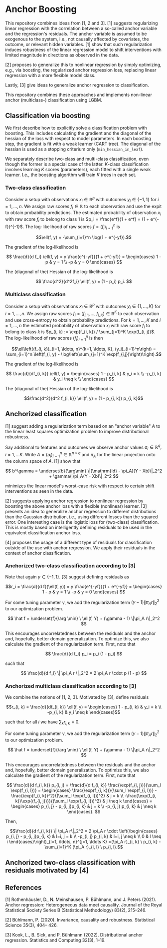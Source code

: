 # Anchor Boosting

This repository combines ideas from [1, 2 and 3].
[1] suggests regularizing linear regression with the correlation between a so-called anchor variable and the regression's residuals.
The anchor variable is assumed to be exogenous to the system, i.e., not causally affected by covariates, the outcome, or relevant hidden variables.
[1] show that such regularization induces robustness of the linear regression model to shift interventions with limited magnitude in directions as observed in the data.

[2] proposes to generalize this to nonlinear regression by simply optimizing, e.g., via boosting, the regularized anchor regression loss, replacing linear regression with a more flexible model class.

Lastly, [3] give ideas to generalize anchor regression to classification.

This repository combines these approaches and implements non-linear anchor (multiclass-) classification using LGBM.

## Classification via boosting

We first describe how to explicitly solve a classification problem with boosting.
This includes calculating the gradient and the diagonal of the hessian of the loss with respect to model parameters.
In each boosting step, the gradient is fit with a weak learner (CART tree).
The diagonal of the hessian is used as a stopping criterium only (`min_hessian_in_leaf`).

We separately describe two-class and multi-class classification, even though the former is a special case of the latter.
$K$-class classification involves learning $K$ scores (parameters), each fitted with a single weak learner.
I.e., the boosting algorithm will train $K$ trees in each set.

### Two-class classification

Consider a setup with observations $x_i \in \mathbb{R}^p$ with outcomes $y_i \in \{-1, 1\}$ for $i=1, \ldots, n$. 
We assign raw scores $f_i \in \mathbb{R}$ to each observation and use the expit to obtain probability predictions.
The estimated probability of observation $x_i$ with raw score $f_i$ to belong to class 1 is $p_i = \frac{e^f}{1 + e^f} = (1 + e^{-f})^{-1}$.
The log-likelihood of raw scores $`f=(f_i)_{i=1}^n`$ is

$$\ell(f, y) = -\sum_{i=1}^n \log(1 + e^{-yf}).$$

The gradient of the log-likelihood is

$$
\frac{d}{d f_i} \ell(f, y) = y \frac{e^{-yf}}{1 + e^{-yf}} =
\begin{cases}
1 - p & y = 1 \\
-p & y = 0
\end{cases}
$$

The (diagonal of the) Hessian of the log-likelihood is

$$
\frac{d^2}{d^2f_i} \ell(f, y) = (1 - p_i) p_i.
$$

### Multiclass classification
Consider a setup with observations $x_i \in \mathbb{R}^p$ with outcomes $y_i \in \{1, \ldots, K\}$ for $i=1, \ldots, n$.
We assign raw scores $f_i = (f_{i, 1}, \ldots, f_{i, K}) \in \mathbb{R}^K$ to each observation and use cross-entropy to obtain probability predictions.
For $k = 1, \ldots, K$ and $i=1, \ldots, n$ the estimated probability of observation $x_i$ with raw score $f_i$ to belong to class $k$ is $p_{i, k} := \exp(f_{i, k}) / \sum_{j=1}^K \exp(f_{i, j})$. The log-likelihood of raw scores $`(f_i)_{i=1}^n`$ is then
```math
\ell\left((f_{i, k})_{i=1, \ldots, n}^{k=1, \ldots, K}, (y_i)_{i=1}^n\right) = \sum_{i=1}^n \left(f_{i, y} - \log\left(\sum_{j=1}^K \exp(f_{i,j})\right)\right).
```

The gradient of the log-likelihood is

$$
\frac{d}{df_{i, k}} \ell(f, y) = \begin{cases}
1 - p_{i, k} &  y_i = k \\
-p_{i, k} &  y_i \neq k \\
\end{cases}
$$

The (diagonal of the) Hessian of the log-likelihood is
```math
\frac{d^2}{d^2 f_{i, k}} \ell(f, y) = (1 - p_{i, k}) p_{i, k}
```

## Anchorized classification

[1] suggest adding a regularization term based on an "anchor variable" $A$ to the linear least squares optimization problem to improve distributional robustness.

Say additional to features and outcomes we observe anchor values $a_i \in \mathbb{R}^q, i=1,\ldots K$.
Write $A = (a_i)_{i=1}^n \in \mathbb{R}^{n \times q}$ and $\pi_A$ for the linear projection onto the column space of $A$.
[1] show that

$$
b^\gamma = \underset{b}{\arg\min} \|(\mathrm{Id} - \pi_A)(Y - Xb)\|_2^2 + \gamma\|\pi_A(Y - Xb)\|_2^2
$$

minimizes the linear model's worst-case risk with respect to certain shift interventions as seen in the data.

[2] suggests applying anchor regression to nonlinear regression by boosting the above anchor loss with a flexible (nonlinear) learner.
[3] presents an idea to generalize anchor regression to different distributions than the Gaussian distribution, i.e., using different losses than the squared error.
One interesting case is the logistic loss for (two-class) classification.
This is mostly based on intelligently defining residuals to be used in the equivalent classification anchor loss.

[4] proposes the usage of a different type of residuals for classification outside of the use with anchor regression.
We apply their residuals in the context of anchor classification.

### Anchorized two-class classification according to [3]

Note that again $y \in \{-1, 1\}$. 
[3] suggest defining residuals as

$$r_i = \frac{d}{d f}(\ell(f, y)) = y \frac{e^{-yf}}{1 + e^{-yf}} =
\begin{cases}
1 - p & y = 1 \\
-p & y = 0
\end{cases}
$$

For some tuning parameter $\gamma$, we add the regularization term $(\gamma - 1) \| \pi_A r \|_2^2$ to our optimization problem.

$$
\hat f = \underset{f}{\arg \min} \ \ell(f, Y) + (\gamma - 1) \|\pi_A r\|_2^2
$$

This encourages uncorrelatedness between the residuals and the anchor and, hopefully, better domain generalization. To optimize this, we also calculate the gradient of the regularization term. First, note that

$$
\frac{d}{d f_i} p_i = p_i (1 - p_i)
$$

such that

$$
\frac{d}{d f_i} \| \pi_A r \|_2^2 = 2 \pi_A r \cdot p (1 - p)
$$

### Anchorized multiclass classification according to [3]

We combine the notions of [1, 2, 3].
Motivated by [3], define residuals 
```math
r_{i, k} =
\frac{d}{df_{i, k}} \ell(f, y) =
 \begin{cases}
1 - p_{i, k} &  y_i = k \\
-p_{i, k} &  y_i \neq k
\end{cases}
```
such that for all $i$ we have $\sum_{k} r_{i, k} = 0$.

For some tuning parameter $\gamma$, we add the regularization term $(\gamma - 1) \| \pi_A r \|_2^2$ to our optimization problem.

$$
\hat f = \underset{f}{\arg \min} \ \ell(f, Y) + (\gamma - 1) \|\pi_A r\|_2^2
$$

This encourages uncorrelatedness between the residuals and the anchor and, hopefully, better domain generalization. To optimize this, we also calculate the gradient of the regularization term. First, note that

$$
\frac{d}{d f_{i, k}} p_{i, j} = 
\frac{d}{d f_{i, k}} \frac{\exp(f_{i, j})}{\sum_l \exp(f_{i, l})} =
\begin{cases}
\frac{\exp(f_{i, k})}{\sum_l \exp(f_{i, l})} - \frac{\exp(f_{i, k})^2}{(\sum_l \exp(f_{i, l}))^2} & j = k \\
-\frac{\exp(f_{i, k})\exp{(f_{i, j})}}{(\sum_l \exp(f_{i, l}))^2} & j \neq k
\end{cases} =
\begin{cases}
p_{i, j} - p_{i, j}p_{i, k} & j = k \\
-p_{i, j} p_{i, k} & j \neq k
\end{cases}.
$$

Then,

```math
\frac{d}{d f_{i, k}} \| \pi_A r\|_2^2 = 2 \pi_A r \cdot \left(\begin{cases}
p_{i, j} - p_{i, j}p_{i, k} & l=i, j = k \\
-p_{i, j} p_{i, k} & l=i, j \neq k \\
0 & l \neq i
\end{cases}\right)_{l=1, \ldots, n}^{j=1, \ldots K}
=(\pi_A r)_{i, k} \ p_{i, k} - \sum_{l=1}^K (\pi_A r)_{i, l} \ p_{i, l}.
```

<!---
The diagonal of the hessian is equal to 

$$
\frac{d^2}{d f_{i, k}^2} \| \pi_A r\|^2 = 2 \pi_A r \cdot
\left(\begin{cases}
p_{i, j} - 3 p_{i, j}^2 + 2 p_{i, j}^3 & l=i, j = k \\
2 p_{i, j} p_{i, k}^2 - p_{i, j} p{i, k} & l=i, j \neq k \\
0 & l \neq i
\end{cases}\right)_{l=1, \ldots, n}^{j=1, \ldots K} +
2 \pi_A \left(\begin{cases}
p_{i, j} - p_{i, j}p_{i, k} & l=i, j = k \\
- p_{i, j} p_{i, k} & l=i, j \neq k \\
0 & l \neq i
\end{cases}\right)_{l=1, \ldots, n}^{j=1, \ldots K} \cdot \left(\begin{cases}
p_{i, j} - p_{i, j}p_{i, k} & l=i, j = k \\
- p_{i, j} p_{i, k} & l=i, j \neq k \\
0 & l \neq i
\end{cases}\right)_{l=1, \ldots, n}^{j=1, \ldots K}
$$

$$
\frac{d^2}{d f_{i, k} d f_{i, l}} p_{i, j} =
\begin{cases}
(1 - 2 p_{i, j}) p_{i, j} (1 - p_{i, j}) & j = k \\
p_{i, j}^2 p_{i, k} & j \neq k
\end{cases}
$$ -->

## Anchorized two-class classification with residuals motivated by [4]



## References

[1] Rothenhäusler, D., N. Meinshausen, P. Bühlmann, and J. Peters (2021). Anchor regression: Heterogeneous data meet causality. Journal of the Royal Statistical Society Series B (Statistical Methodology) 83(2), 215–246.

[2] Bühlmann, P. (2020). Invariance, causality and robustness. Statistical Science 35(3), 404– 426.

[3] Kook, L., B. Sick, and P. Bühlmann (2022). Distributional anchor regression. Statistics and Computing 32(3), 1–19.
